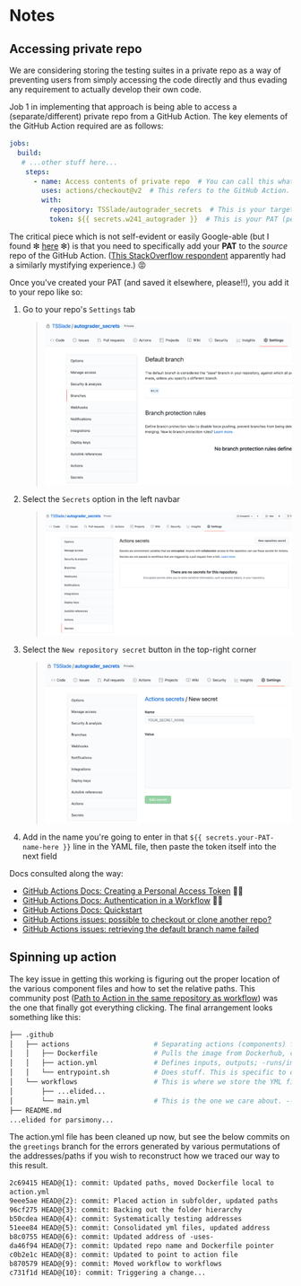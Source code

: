 # Notes

## Accessing private repo

We are considering storing the testing suites in a private repo as a way of preventing users from simply accessing the code directly and thus evading any requirement to actually develop their own code.

Job 1 in implementing that approach is being able to access a (separate/different) private repo from a GitHub Action. The key elements of the GitHub Action required are as follows:

```yaml
jobs:
  build:
   # ...other stuff here...
    steps:
      - name: Access contents of private repo  # You can call this whatever you want
        uses: actions/checkout@v2  # This refers to the GitHub Action. Nothing to do with your target repo
        with:
          repository: TSSlade/autograder_secrets  # This is your target repo. Uses `orgname/reponame` format
          token: ${{ secrets.w241_autograder }}  # This is your PAT (personal access token). Uses `secrets.your-PAT-name-here` format
```

The critical piece which is not self-evident or easily Google-able (but I found ❇ [here](https://upptime.js.org/docs/get-started/#after-creating-your-repository) ❇) is that you need to specifically add your **PAT** to the _source_ repo of the GitHub Action. ([This StackOverflow respondent](https://stackoverflow.com/a/39530966) apparently had a similarly mystifying experience.) 😡

Once you've created your PAT (and saved it elsewhere, please!!), you add it to your repo like so:

1. Go to your repo's `Settings` tab
    > ![GitHub Settings Interface](img/github-settings.png?raw=true)
2. Select the `Secrets` option in the left navbar
    > ![GitHub Settings > Secrets Interface](img/add-secrets-to-repo.png?raw=true)
3. Select the `New repository secret` button in the top-right corner
    > ![GitHub Settings > Secrets > New repository secret Interface](img/secret-adding-interface.png?raw=true)
4. Add in the name you're going to enter in that `${{ secrets.your-PAT-name-here }}` line in the YAML file, then paste the token itself into the next field


Docs consulted along the way:
+ [GitHub Actions Docs: Creating a Personal Access Token](https://docs.github.com/en/github/authenticating-to-github/creating-a-personal-access-token) 👍🏻
+ [GitHub Actions Docs: Authentication in a Workflow](https://docs.github.com/en/actions/reference/authentication-in-a-workflow) 👎🏻
+ [GitHub Actions Docs: Quickstart](https://docs.github.com/en/actions/quickstart)
+ [GitHub Actions issues: possible to checkout or clone another repo?](https://github.com/actions/checkout/issues/24#issuecomment-526385787)
+ [GitHub Actions issues: retrieving the default branch name failed](https://github.com/actions/checkout/issues/347)

## Spinning up action

The key issue in getting this working is figuring out the proper location of the various component files and how to set the relative paths. This community post ([Path to Action in the same repository as workflow](https://github.community/t/path-to-action-in-the-same-repository-as-workflow/16952)) was the one that finally got everything clicking. The final arrangement looks something like this:

```bash
├── .github
│   ├── actions                     # Separating actions (components) from workflows makes sense
│   │   ├── Dockerfile              # Pulls the image from Dockerhub, copies in and executes the entrypoint.sh
│   │   ├── action.yml              # Defines inputs, outputs; -runs/image- has to resolve as a proper path
│   │   └── entrypoint.sh           # Does stuff. This is specific to our GitHub Action, not to Actions in general
│   └── workflows                   # This is where we store the YML files that link up the actions we store above
│       ├── ...elided...
│       └── main.yml                # This is the one we care about. --uses-- paths are either relative to GitHub public repos OR to your project root
├── README.md
...elided for parsimony...
```
The action.yml file has been cleaned up now, but see the below commits on the `greetings` branch for the errors generated by various permutations of the addresses/paths if you wish to reconstruct how we traced our way to this result.

```
2c69415 HEAD@{1}: commit: Updated paths, moved Dockerfile local to action.yml
9eee5ae HEAD@{2}: commit: Placed action in subfolder, updated paths
96cf275 HEAD@{3}: commit: Backing out the folder hierarchy
b50cdea HEAD@{4}: commit: Systematically testing addresses
51eee84 HEAD@{5}: commit: Consolidated yml files, updated address
b8c0755 HEAD@{6}: commit: Updated address of -uses-
da46f94 HEAD@{7}: commit: Updated repo name and Dockerfile pointer
c0b2e1c HEAD@{8}: commit: Updated to point to action file
b870579 HEAD@{9}: commit: Moved workflow to workflows
c731f1d HEAD@{10}: commit: Triggering a change...
```
